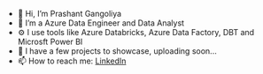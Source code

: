 - 👋 Hi, I’m Prashant Gangoliya
- 🎳 I’m a Azure Data Engineer and Data Analyst
- ⚙️ I use tools like Azure Databricks, Azure Data Factory, DBT and Microsft Power BI
- 🤹 I have a few projects to showcase, uploading soon...
- 📫 How to reach me: [LinkedIn](https://www.linkedin.com/in/gangoliya)

<!---
gangoliya/gangoliya is a ✨ special ✨ repository because its `README.md` (this file) appears on your GitHub profile.
You can click the Preview link to take a look at your changes.
--->
